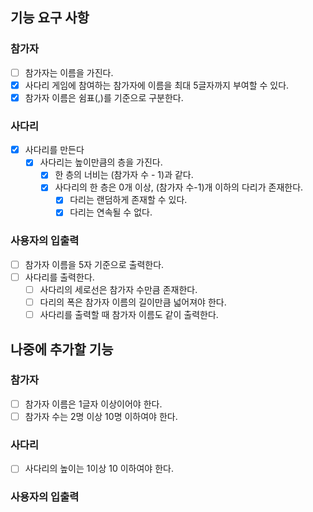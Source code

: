## 기능 요구 사항

### 참가자
- [ ] 참가자는 이름을 가진다.
- [x] 사다리 게임에 참여하는 참가자에 이름을 최대 5글자까지 부여할 수 있다. 
- [x] 참가자 이름은 쉼표(,)를 기준으로 구분한다.

### 사다리
- [x] 사다리를 만든다
  - [x] 사다리는 높이만큼의 층을 가진다.
    - [x] 한 층의 너비는 (참가자 수 - 1)과 같다.
    - [x] 사다리의 한 층은 0개 이상, (참가자 수-1)개 이하의 다리가 존재한다. 
      - [x] 다리는 랜덤하게 존재할 수 있다.
      - [x] 다리는 연속될 수 없다. 

### 사용자의 입출력
- [ ] 참가자 이름을 5자 기준으로 출력한다.
- [ ] 사다리를 출력한다.
  - [ ] 사다리의 세로선은 참가자 수만큼 존재한다.
  - [ ] 다리의 폭은 참가자 이름의 길이만큼 넓어져야 한다.
  - [ ] 사다리를 출력할 때 참가자 이름도 같이 출력한다.

## 나중에 추가할 기능

### 참가자
- [ ] 참가자 이름은 1글자 이상이어야 한다.
- [ ] 참가자 수는 2명 이상 10명 이하여야 한다. 
### 사다리
- [ ] 사다리의 높이는 1이상 10 이하여야 한다.
### 사용자의 입출력
